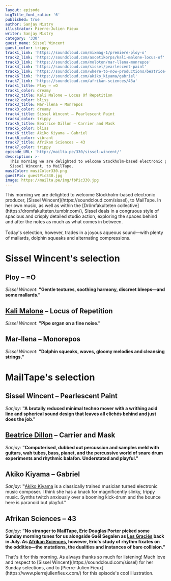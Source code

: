 ```yaml
---
layout: episode
bigTitle_font_ratio: '6'
published: true
author: Sanjay Mistry
illustrator: Pierre-Julien Fieux
writer: Sanjay Mistry
category: '330'
guest_name: Sissel Wincent
guest_color: trippy
track1_link: 'https://soundcloud.com/mixmag-1/premiere-ploy-o'
track2_link: 'https://soundcloud.com/ascetikorps/kali-malone-locus-of'
track3_link: 'https://soundcloud.com/moloton/mar-llena-monrepos'
track4_link: 'https://soundcloud.com/sissel/pearlescent-paint'
track5_link: 'https://soundcloud.com/where-to-now-productions/beatrice-dillon-carrier-and-mask'
track6_link: 'https://soundcloud.com/akiko_kiyama/gabriel'
track7_link: 'https://soundcloud.com/afrikan-sciences/43a'
track1_title: Ploy – =O
track1_color: dreamy
track2_title: Kali Malone – Locus Of Repetition
track2_color: bliss
track3_title: Mar-llena – Monrepos
track3_color: dreamy
track4_title: Sissel Wincent – Pearlescent Paint
track4_color: trippy
track5_title: Beatrice Dillon – Carrier and Mask
track5_color: bliss
track6_title: Akiko Kiyama – Gabriel
track6_color: vibrant
track7_title: Afrikan Sciences – 43
track7_color: trippy
episode_URL: 'http://mailta.pe/330/sissel-wincent/'
description: >-
  This morning we are delighted to welcome Stockholm-based electronic producer,
  Sissel Wincent, to MailTape.
musiColor: musiColor330.png
guestPic: guestPic330.jpg
image: https://mailta.pe/img/fbPic330.jpg
---
```

<p id="introduction">This morning we are delighted to welcome Stockholm-based electronic producer, [Sissel Wincent](https://soundcloud.com/sissel), to MailTape. In her own music, as well as within the [Drömfakulteten collective](https://dromfakulteten.tumblr.com/), Sissel deals in a congruous style of spacious and crisply detailed studio action, exploring the spaces behind and after the notes as much as what comes in between. 
<br><br>
Today's selection, however, trades in a joyous aqueous sound—with plenty of mallards, dolphin squeaks and alternating compressions.</p>


# Sissel Wincent's selection

## Ploy – =O
_Sissel Wincent_: **"**Gentle textures, soothing harmony, discreet bleeps—and some mallards.**"**

## [Kali Malone](http://kalimalone.com/) – Locus of Repetition
_Sissel Wincent_: **"**Pipe organ on a fine noise.**"**

## Mar-llena – Monorepos
_Sissel Wincent_: **"**Dolphin squeaks, waves, gloomy melodies and cleansing strings.**"**


# MailTape's selection

## Sissel Wincent – Pearlescent Paint
_Sanjay_: **"**A brutally reduced minimal techno mover with a writhing acid line and spherical sound design that leaves all clichés behind and just does the job.**"**

## [Beatrice Dillon](http://www.dillonwork.com/) – Carrier and Mask
_Sanjay_: **"**Computerised, dubbed out percussion and samples meld with guitars, wah tubes, bass, pianet, and the percussive world of snare drum experiments and rhythmic balafon. Understated and playful.**"**

## Akiko Kiyama – Gabriel
_Sanjay_: **"**[Akiko Kiyama](http://akikokiyama.com/) is a classically trained musician turned electronic music composer. I think she has a knack for magnificently slinky, trippy music. Synths twitch anxiously over a booming kick-drum and the bounce here is paranoid but playful.**"**

## Afrikan Sciences – 43
_Sanjay_: **"**No stranger to MailTape, Eric Douglas Porter picked some Sunday morning tunes for us alongside Gaël Segalen as [Les Graciés](https://www.mailta.pe/319/les-gracies/) back in July. As [Afrikan Sciences](https://soundcloud.com/afrikan-sciences), however, Eric's study of rhythm fixates on the oddities—the mutations, the dualities and instances of bare collision.**"**


<p id="outroduction">That's it for this morning. As always thanks so much for listening! Much love and respect to [Sissel Wincent](https://soundcloud.com/sissel) for her Sunday selections, and to [Pierre-Julien Fieux](https://www.pierrejulienfieux.com/) for this episode's cool illustration.</p>
